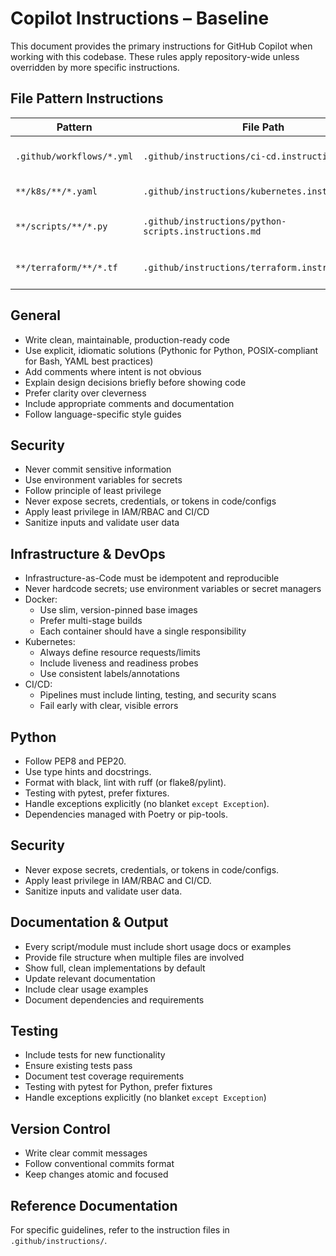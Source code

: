 # Copilot Instructions – Baseline

This document provides the primary instructions for GitHub Copilot when working with this codebase. These rules apply repository-wide unless overridden by more specific instructions.

## File Pattern Instructions

| Pattern | File Path | Description |
| ------- | --------- | ----------- |
| `.github/workflows/*.yml` | `.github/instructions/ci-cd.instructions.md` | CI/CD workflow configurations |
| `**/k8s/**/*.yaml` | `.github/instructions/kubernetes.instructions.md` | Kubernetes manifest files |
| `**/scripts/**/*.py` | `.github/instructions/python-scripts.instructions.md` | Python scripts and applications |
| `**/terraform/**/*.tf` | `.github/instructions/terraform.instructions.md` | Terraform infrastructure code |

## General
- Write clean, maintainable, production-ready code
- Use explicit, idiomatic solutions (Pythonic for Python, POSIX-compliant for Bash, YAML best practices)
- Add comments where intent is not obvious
- Explain design decisions briefly before showing code
- Prefer clarity over cleverness
- Include appropriate comments and documentation
- Follow language-specific style guides

## Security
- Never commit sensitive information
- Use environment variables for secrets
- Follow principle of least privilege
- Never expose secrets, credentials, or tokens in code/configs
- Apply least privilege in IAM/RBAC and CI/CD
- Sanitize inputs and validate user data

## Infrastructure & DevOps
- Infrastructure-as-Code must be idempotent and reproducible
- Never hardcode secrets; use environment variables or secret managers
- Docker:
  - Use slim, version-pinned base images
  - Prefer multi-stage builds
  - Each container should have a single responsibility
- Kubernetes:
  - Always define resource requests/limits
  - Include liveness and readiness probes
  - Use consistent labels/annotations
- CI/CD:
  - Pipelines must include linting, testing, and security scans
  - Fail early with clear, visible errors

## Python
- Follow PEP8 and PEP20.
- Use type hints and docstrings.
- Format with black, lint with ruff (or flake8/pylint).
- Testing with pytest, prefer fixtures.
- Handle exceptions explicitly (no blanket `except Exception`).
- Dependencies managed with Poetry or pip-tools.

## Security
- Never expose secrets, credentials, or tokens in code/configs.
- Apply least privilege in IAM/RBAC and CI/CD.
- Sanitize inputs and validate user data.

## Documentation & Output
- Every script/module must include short usage docs or examples
- Provide file structure when multiple files are involved
- Show full, clean implementations by default
- Update relevant documentation
- Include clear usage examples
- Document dependencies and requirements

## Testing
- Include tests for new functionality
- Ensure existing tests pass
- Document test coverage requirements
- Testing with pytest for Python, prefer fixtures
- Handle exceptions explicitly (no blanket `except Exception`)

## Version Control
- Write clear commit messages
- Follow conventional commits format
- Keep changes atomic and focused

## Reference Documentation

For specific guidelines, refer to the instruction files in `.github/instructions/`.
